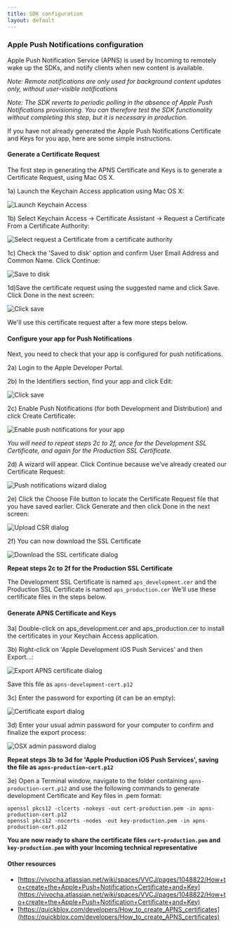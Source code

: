 ```yaml
---
title: SDK configuration
layout: default 
---
```


### Apple Push Notifications configuration ###


Apple Push Notification Service (APNS) is used by Incoming to remotely wake up the SDKs, and notify 
clients when new content is available. 

*Note: Remote notifications are only used for background content updates only, without user-visible 
notifications*

*Note: The SDK reverts to periodic polling in the absence of Apple Push Notifications provisioning. You 
can therefore test the SDK functionality without completing this step, but it is necessary in production.* 

If you have not already generated the Apple Push Notifications Certificate and Keys for you app, here are
some simple instructions.

#### Generate a Certificate Request ####

The first step in generating the APNS Certificate and Keys is to generate a Certificate Request, using Mac OS X.

1a) Launch the Keychain Access application using Mac OS X:

![Launch Keychain Access](./images/help41a.png)

1b) Select Keychain Access -> Certificate Assistant -> Request a Certificate From a Certificate Authority:

![Select request a Certificate from a certificate authority](./images/help41b.png)

1c) Check the 'Saved to disk' option and confirm User Email Address and Common Name. Click Continue:

![Save to disk](./images/help41c.png)

1d)Save the certificate request using the suggested name and click Save. Click Done in the next screen:

![Click save](./images/help41d.png)

We'll use this certificate request after a few more steps below.


#### Configure your app for Push Notifications ####

Next, you need to check that your app is configured for push notifications.

2a) Login to the Apple Developer Portal.

2b) In the Identifiers section, find your app and click Edit:

![Click save](./images/help42b.png)

2c) Enable Push Notifications (for both Development and Distribution) and click Create Certificate:

![Enable push notifications for your app](./images/help42c.png)

_You will need to repeat steps 2c to 2f, once for the Development SSL Certificate, and again for the Production SSL Certificate._

2d) A wizard will appear. Click Continue because we've already created our Certificate Request:

![Push notifications wizard dialog](./images/help42d.png)

2e) Click the Choose File button to locate the Certificate Request file that you have saved earlier. Click Generate and then click Done in the next screen:

![Upload CSR dialog](./images/help42e.png)

2f) You can now download the SSL Certificate

![Download the SSL certificate dialog](./images/help42f.png)

__Repeat steps 2c to 2f for the Production SSL Certificate__


The Development SSL Certificate is named `aps_development.cer` and the Production SSL Certificate is named `aps_production.cer`
We'll use these certificate files in the steps below.


#### Generate APNS Certificate and Keys ####

3a) Double-click on aps_development.cer and aps_production.cer to install the certificates in your Keychain Access application.

3b) Right-click on 'Apple Development iOS Push Services' and then Export...:

![Export APNS certificate dialog](./images/help43b.png)

Save this file as `apns-development-cert.p12`

3c) Enter the password for exporting (it can be an empty):

![Certificate export dialog](./images/help43c.png)

3d) Enter your usual admin password for your computer to confirm and finalize the export process:

![OSX admin password dialog](./images/help43d.png)

__Repeat steps 3b to 3d for 'Apple Production iOS Push Services', saving the file as `apns-production-cert.p12`__

3e) Open a Terminal window, navigate to the folder containing `apns-production-cert.p12` and use the following commands to generate development Certificate and Key files in .pem format:

	openssl pkcs12 -clcerts -nokeys -out cert-production.pem -in apns-production-cert.p12 
	openssl pkcs12 -nocerts -nodes -out key-production.pem -in apns-production-cert.p12
	

__You are now ready to share the certificate files `cert-production.pem` and `key-production.pem` with your Incoming technical representative__

#### Other resources #####

 * [https://vivocha.atlassian.net/wiki/spaces/VVCJ/pages/1048822/How+to+create+the+Apple+Push+Notification+Certificate+and+Key](https://vivocha.atlassian.net/wiki/spaces/VVCJ/pages/1048822/How+to+create+the+Apple+Push+Notification+Certificate+and+Key)
 * [https://quickblox.com/developers/How_to_create_APNS_certificates](https://quickblox.com/developers/How_to_create_APNS_certificates)

